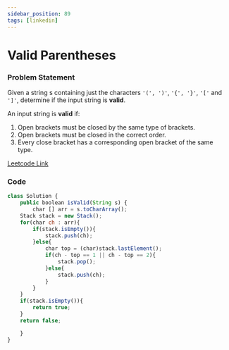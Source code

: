 ```yaml
---
sidebar_position: 89
tags: [linkedin]
---
```


# Valid Parentheses

### Problem Statement

Given a string s containing just the characters `'(', ')'`, `'{', '}'`, `'['` and `']'`, determine if the input string is **valid**.

An input string is **valid** if:

1. Open brackets must be closed by the same type of brackets.
2. Open brackets must be closed in the correct order.
3. Every close bracket has a corresponding open bracket of the same type.

[Leetcode Link](https://leetcode.com/problems/valid-parentheses/)

### Code

```jsx title="Java Code"
class Solution {
    public boolean isValid(String s) {
        char [] arr = s.toCharArray();
	Stack stack = new Stack();
	for(char ch : arr){
		if(stack.isEmpty()){
			stack.push(ch);
		}else{
			char top = (char)stack.lastElement();
			if(ch - top == 1 || ch - top == 2){
				stack.pop();
			}else{
				stack.push(ch);
			}
		}
	}
	if(stack.isEmpty()){
	    return true;
	}
	return false;

    }
}
```
